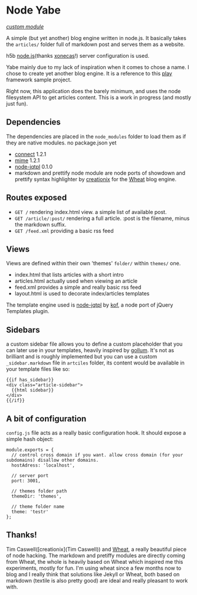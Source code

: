 # Node Yabe

_[custom module](lib/modules)_

A simple (but yet another) blog engine written in node.js. It basically takes the `articles/` folder full of markdown post and serves them as a website.

h5b [node.js](https://github.com/paulirish/html5-boilerplate-server-configs/blob/master/node.js)(thanks [xonecas](https://github.com/xonecas)!) server configuration is used.

Yabe mainly due to my lack of inspiration when it comes to chose a name. I chose to create yet another blog engine. It is a reference to this [play](http://www.playframework.org/documentation/1.0.1/guide1#aTheprojecta) framework sample project.

Right now, this application does the barely minimum, and uses the node filesystem API to get articles content. This is a work in progress (and mostly just fun).

## Dependencies

The dependencies are placed in the `node_modules` folder to load them as if they are native modules. no package.json yet

* [connect](http://github.com/senchalabs/connect) 1.2.1
* [mime](http://github.com/bentomas/node-mime) 1.2.1
* [node-jqtpl](http://github.com/kof/node-jqtpl.git) 0.1.0
* markdown and prettify node module are node ports of showdown and prettify syntax highlighter by [creationix](https://github.com/creationix) for the [Wheat](https://github.com/creationix/wheat) blog engine.

## Routes exposed
    
* `GET /` rendering index.html view. a simple list of available post.
* `GET /article/:post/` rendering a full article. :post is the filename, minus the markdown suffix.
* `GET /feed.xml` providing a basic rss feed
    
## Views

Views are defined within their own 'themes' `folder/` within `themes/` one.

* index.html that lists articles with a short intro
* articles.html actually used when viewing an article
* feed.xml provides a simple and really basic rss feed
* layout.html is used to decorate index/articles templates

The template engine used is [node-jqtpl](https://github.com/kof/node-jqtpl) by [kof](https://github.com/kof/), a node port of jQuery Templates plugin.

## Sidebars

a custom sidebar file allows you to define a custom placeholder that you can later use in your templates, heavily inspired by [gollum](http://github.com/github/gollum). It's not as brilliant and is roughly implemented but you can use a custom `_sidebar.markdown` file in `artciles` folder, its content would be available in your template files like so:

    {{if has_sidebar}}
    <div class="article-sidebar">
      {{html sidebar}}
    </div>
    {{/if}}

## A bit of configuration

`config.js` file acts as a really basic configuration hook. It should expose a simple hash object:

    module.exports = {
      // control cross domain if you want. allow cross domain (for your subdomains) disallow other domains.
      hostAdress: 'localhost',

      // server port
      port: 3001,

      // themes folder path
      themeDir: 'themes',

      // theme folder name
      theme: 'testr'
    };

## Thanks!

Tim Caswell([creationix](Tim Caswell)) and [Wheat](https://github.com/creationix/wheat), a really beautiful piece of node hacking. The markdown and pretiffy modules are directly coming from Wheat, the whole is heavily based on Wheat which inspired me this experiments, mostly for fun. I'm using wheat since a few months now to blog and I really think that solutions like Jekyll or Wheat, both based on markdown (textile is also pretty good) are ideal and really pleasant to work with.








